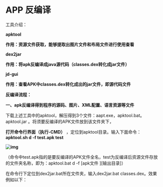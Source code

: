 # APP 反编译



工具介绍：

**apktool**  

​     **作用：资源文件获取，能够提取出图片文件和布局文件进行使用查看**

**dex2jar**

​     **作用：将apk反编译成java源代码（classes.dex转化成jar文件）**

**jd-gui**

​     **作用：查看APK中classes.dex转化成出的jar文件，即源代码文件**



**反编译流程：**

**一、apk反编译得到程序的源码、图片、XML配置、语言资源等文件**

下载上述工具中的apktool，解压得到3个文件：aapt.exe，apktool.bat。apktool.jar 。将须要反编译的APK文件放到该文件夹下，

**打开命令行界面（执行-CMD）** ，定位到apktool目录。输入下面命令：**apktool.sh d -f  test.apk  test**    

**![img](http://img.blog.csdn.net/20140311215117218?watermark/2/text/aHR0cDovL2Jsb2cuY3Nkbi5uZXQvdmlwemp5bm8x/font/5a6L5L2T/fontsize/400/fill/I0JBQkFCMA==/dissolve/70/gravity/Center)**

（命令中test.apk指的是要反编译的APK文件全名，test为反编译后资源文件存放的文件夹名称，即为：apktool.bat   d  -f    [apk文件 ][输出目录]）	



在命令行下定位到dex2jar.bat所在文件夹，输入dex2jar.bat   classes.dex。效果例如以下：

